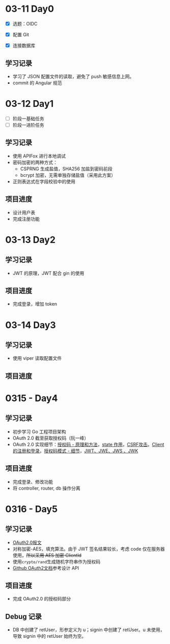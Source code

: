# 03-11 Day0

- [x] 选题：OIDC

- [x] 配置 Git

- [x] 连接数据库


## 学习记录

-   学习了 JSON 配置文件的读取，避免了 push 敏感信息上网。
-   commit 的 Angular 规范

# 03-12 Day1

-   [ ] 阶段一基础任务
-   [ ] 阶段一进阶任务

## 学习记录

-   使用 APIFox 进行本地调试
-   密码加密的两种方式：
    -   CSPRNG 生成盐值，SHA256 加盐到密码前段
    -   bcrypt 加密，无需单独存储盐值（采用此方案）
-   正则表达式在字段校验中的使用 

## 项目进度

-   设计用户表
-   完成注册功能

# 03-13 Day2

## 学习记录

-   JWT 的原理，JWT 配合 gin 的使用

## 项目进度

-   完成登录，增加 token

# 03-14 Day3

## 学习记录

-   使用 viper 读取配置文件

## 项目进度

# 0315 - Day4

## 学习记录

-   初步学习 Go 工程项目架构
-   OAuth 2.0 截至获取授权码（阮一峰）
-   OAuth 2.0 实现细节：[授权码 - 原理和方法](https://www.cnblogs.com/blowing00/p/4524412.html)，[state 作用](https://www.cnblogs.com/blowing00/p/14872312.html)，[CSRF攻击](https://www.cnblogs.com/hyddd/archive/2009/04/09/1432744.html)。[Client 的注册和登录](https://blog.yorkxin.org/posts/oauth2-2-cilent-registration/)，[授权码模式 - 细节](https://blog.yorkxin.org/posts/oauth2-4-1-auth-code-grant-flow/)，[JWT、JWE、JWS 、JWK](https://www.51cto.com/article/630971.html)

## 项目进度

-   完成登录、修改功能
-   将 controller, router, db 操作分离

# 0316 - Day5

## 学习记录

-   [OAuth2.0报文](https://learnku.com/articles/20082)
-   对称加密-AES，填充算法。由于 JWT 签名结果较长，考虑 code 仅在服务器使用，~~所以采用 AES 加密 ClientId~~
-   使用`crypto/rand`生成随机字符串作为授权码
-   [Github OAuth2文档](https://docs.github.com/en/apps/oauth-apps/building-oauth-apps/authorizing-oauth-apps)参考设计 API

## 项目进度

-   完成 OAuth2.0 的授权码部分

## Debug 记录

-   DB 中创建了 retUser，形参定义为 u；signin 中创建了 retUser。u 未使用，导致 signin 中的 retUser 始终为空。